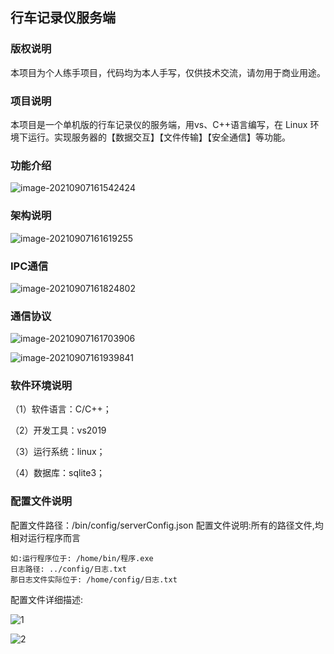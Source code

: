 ## 行车记录仪服务端

### 版权说明

本项目为个人练手项目，代码均为本人手写，仅供技术交流，请勿用于商业用途。



### 项目说明

本项目是一个单机版的行车记录仪的服务端，用vs、C++语言编写，在 Linux 环境下运行。实现服务器的【数据交互】【文件传输】【安全通信】等功能。



### 功能介绍

![image-20210907161542424](C:\Users\61042\AppData\Roaming\Typora\typora-user-images\image-20210907161542424.png)

### 架构说明

![image-20210907161619255](C:\Users\61042\AppData\Roaming\Typora\typora-user-images\image-20210907161619255.png)



### IPC通信

![image-20210907161824802](C:\Users\61042\AppData\Roaming\Typora\typora-user-images\image-20210907161824802.png)



### 通信协议

![image-20210907161703906](C:\Users\61042\AppData\Roaming\Typora\typora-user-images\image-20210907161703906.png)



![image-20210907161939841](C:\Users\61042\AppData\Roaming\Typora\typora-user-images\image-20210907161939841.png)



### 软件环境说明

（1）软件语言：C/C++；

（2）开发工具：vs2019

（3）运行系统：linux；

（4）数据库：sqlite3；



### 配置文件说明

配置文件路径：/bin/config/serverConfig.json
配置文件说明:所有的路径文件,均相对运行程序而言

```
如:运行程序位于: /home/bin/程序.exe
日志路径: ../config/日志.txt
那日志文件实际位于: /home/config/日志.txt
```

配置文件详细描述:

![1](D:\Desktop\1.png)

![2](D:\Desktop\2.png)



